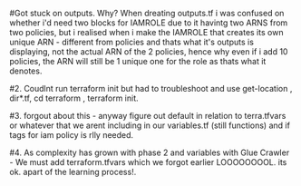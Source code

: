 #Got stuck on outputs. Why? When dreating outputs.tf i was confused on whether i'd need two blocks for IAMROLE due to it havintg two ARNS from two policies, but i realised when i make the IAMROLE that creates its own unique ARN - different from policies and thats what it's outputs is displaying, not the actual ARN of the 2 policies, hence why even if i add 10 policies, the ARN will still be 1 unique one for the role as thats what it denotes.

#2. Coudlnt run terraform init but had to troubleshoot and use get-location , dir*.tf,  cd terraform , terraform init.

#3. forgout about this - anyway figure out default in relation to terra.tfvars or whatever that we arent including in our variables.tf (still functions) and if tags for iam policy is rlly needed.

#4. As complexity has grown with phase 2 and variables with Glue Crawler - We must add terraform.tfvars which we forgot earlier LOOOOOOOOL. its ok. apart of the learning process!. 

